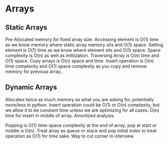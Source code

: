 # Arrays

## Static Arrays
Pre-Allocated memory for fixed array size.
Accessing element is O(1) time as we know memory where static array memory sits and O(1) space.
Setting element is O(1) time as we know where element sits and O(1) space.
Space complexity is O(n) as well as initilization.
Traversing Array is O(n) time and O(1) space.
Copy arrays is O(n) space and time.
Insert operation is O(n) time complexity and O(1) space complexity as you copy and remove memory for previous array..

## Dynamic Arrays
Allocates twice as much memory as what you are asking for, potentially more/less in python.
Insert operation could be O(1) or O(n) complexity, but we allow it to be constant time unless we are optimizing for all cases. O(n) time for insert in middle of array.
Amortized analysis.

Popping is O(1) time-space complexity at the end of array, pop at start or middle is O(n). Treat array as queue or stack and pop initial index to treat operation as O(1) for time sake. Way to cut corner in interview.
